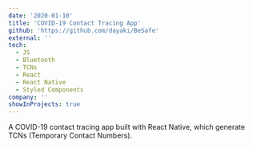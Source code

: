 ```yaml
---
date: '2020-01-10'
title: 'COVID-19 Contact Tracing App'
github: 'https://github.com/dayaki/BeSafe'
external: ''
tech:
  - JS
  - Bluetooth
  - TCNs
  - React
  - React Native
  - Styled Components
company: ''
showInProjects: true
---
```


A COVID-19 contact tracing app built with React Native, which generate TCNs (Temporary Contact Numbers).
